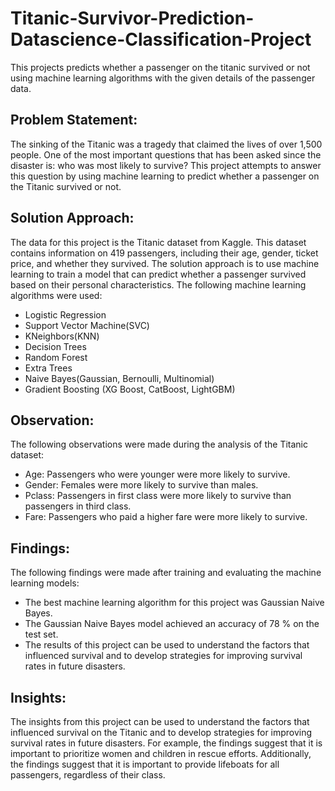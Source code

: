# Titanic-Survivor-Prediction-Datascience-Classification-Project
This projects predicts whether a passenger on the titanic survived or not using machine learning algorithms with the given details of the passenger data.
## Problem Statement:
The sinking of the Titanic was a tragedy that claimed the lives of over 1,500 people. One of the most important questions that has been asked since the disaster is: who was most likely to survive? This project attempts to answer this question by using machine learning to predict whether a passenger on the Titanic survived or not.
## Solution Approach:
The data for this project is the Titanic dataset from Kaggle. This dataset contains information on 419 passengers, including their age, gender, ticket price, and whether they survived. The solution approach is to use machine learning to train a model that can predict whether a passenger survived based on their personal characteristics. The following machine learning algorithms were used:
* Logistic Regression
* Support Vector Machine(SVC)
* KNeighbors(KNN)
* Decision Trees
* Random Forest
* Extra Trees
* Naive Bayes(Gaussian, Bernoulli, Multinomial)
* Gradient Boosting (XG Boost, CatBoost, LightGBM)
## Observation:
The following observations were made during the analysis of the Titanic dataset:
* Age: Passengers who were younger were more likely to survive.
* Gender: Females were more likely to survive than males.
* Pclass: Passengers in first class were more likely to survive than passengers in third class.
* Fare: Passengers who paid a higher fare were more likely to survive.
## Findings:
The following findings were made after training and evaluating the machine learning models:
* The best machine learning algorithm for this project was Gaussian Naive Bayes.
* The Gaussian Naive Bayes model achieved an accuracy of 78 % on the test set.
* The results of this project can be used to understand the factors that influenced survival and to develop strategies for improving survival rates in future disasters.
## Insights:
The insights from this project can be used to understand the factors that influenced survival on the Titanic and to develop strategies for improving survival rates in future disasters. For example, the findings suggest that it is important to prioritize women and children in rescue efforts. Additionally, the findings suggest that it is important to provide lifeboats for all passengers, regardless of their class.
